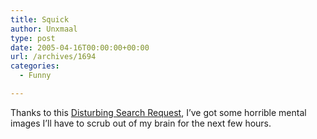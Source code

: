 ```yaml
---
title: Squick
author: Unxmaal
type: post
date: 2005-04-16T00:00:00+00:00
url: /archives/1694
categories:
  - Funny

---
```

Thanks to this [Disturbing Search Request][1], I&#8217;ve got some horrible mental images I&#8217;ll have to scrub out of my brain for the next few hours.

 [1]: http://www.google.com/search?hl=en&ie=ISO-8859-1&q=kayvan%20porn